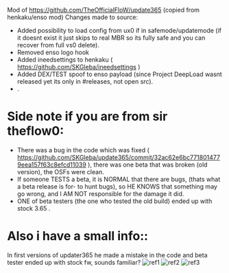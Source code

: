 Mod of https://github.com/TheOfficialFloW/update365 (copied from henkaku/enso mod)
Changes made to source: 
- Added possibility to load config from ux0 if in safemode/updatemode (if it doesnt exist it just skips to real MBR so its fully safe and you can recover from full vs0 delete).
- Removed enso logo hook
- Added ineedsettings to henkaku ( https://github.com/SKGleba/ineedsettings )
- Added DEX/TEST spoof to enso payload (since Project DeepLoad wasnt released yet its only in #releases, not open src).
- .
# Side note if you are from sir theflow0:
- There was a bug in the code which was fixed ( https://github.com/SKGleba/update365/commit/32ac62e6bc7718014779eea157f63c8efcd11039 ), there was one beta that was broken (old version), the OSFs were clean.
- If someone TESTS a beta, it is NORMAL that there are bugs, (thats what a beta release is for- to hunt bugs), so HE KNOWS that something may go wrong, and I AM NOT responsible for the damage it did. 
- ONE of beta testers (the one who tested the old build) ended up with stock 3.65 .
# Also i have a small info::
In first versions of updater365 he made a mistake in the code and beta tester ended up with stock fw, sounds familiar? 
![ref1](https://pbs.twimg.com/media/DYpBfF7W0AA2yVs.jpg)
![ref2](https://cdn.discordapp.com/attachments/377373598131814401/425276225355776012/2018_03_19_12.55.55.png)
![ref3](https://cdn.discordapp.com/attachments/377373598131814401/425276225997766656/2018_03_19_12.56.16.png)

